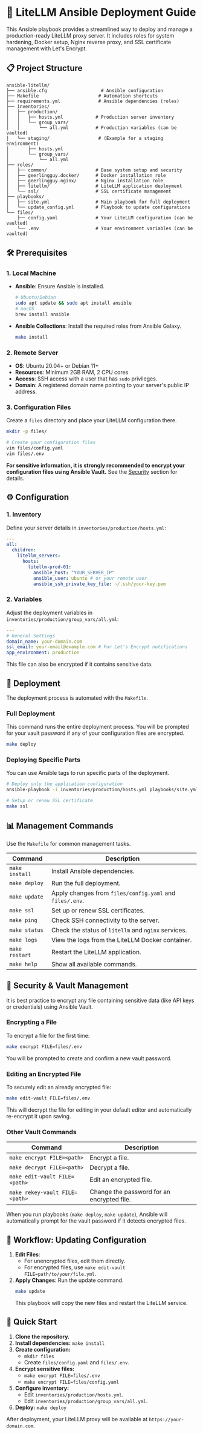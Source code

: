 # 🚀 LiteLLM Ansible Deployment Guide

This Ansible playbook provides a streamlined way to deploy and manage a production-ready LiteLLM proxy server. It includes roles for system hardening, Docker setup, Nginx reverse proxy, and SSL certificate management with Let's Encrypt.

## 📋 Project Structure

```
ansible-litellm/
├── ansible.cfg                    # Ansible configuration
├── Makefile                      # Automation shortcuts
├── requirements.yml              # Ansible dependencies (roles)
├── inventories/
│   ├── production/
│   │   ├── hosts.yml            # Production server inventory
│   │   └── group_vars/
│   │       └── all.yml          # Production variables (can be vaulted)
│   └── staging/                  # (Example for a staging environment)
│       ├── hosts.yml
│       └── group_vars/
│           └── all.yml
├── roles/
│   ├── common/                  # Base system setup and security
│   ├── geerlingguy.docker/      # Docker installation role
│   ├── geerlingguy.nginx/       # Nginx installation role
│   ├── litellm/                 # LiteLLM application deployment
│   └── ssl/                     # SSL certificate management
├── playbooks/
│   ├── site.yml                 # Main playbook for full deployment
│   └── update_config.yml        # Playbook to update configurations
└── files/
    ├── config.yaml              # Your LiteLLM configuration (can be vaulted)
    └── .env                     # Your environment variables (can be vaulted)
```

## 🛠️ Prerequisites

### 1. Local Machine

- **Ansible**: Ensure Ansible is installed.
  ```bash
  # Ubuntu/Debian
  sudo apt update && sudo apt install ansible
  # macOS
  brew install ansible
  ```
- **Ansible Collections**: Install the required roles from Ansible Galaxy.
  ```bash
  make install
  ```

### 2. Remote Server

- **OS**: Ubuntu 20.04+ or Debian 11+
- **Resources**: Minimum 2GB RAM, 2 CPU cores
- **Access**: SSH access with a user that has `sudo` privileges.
- **Domain**: A registered domain name pointing to your server's public IP address.

### 3. Configuration Files

Create a `files` directory and place your LiteLLM configuration there.

```bash
mkdir -p files/

# Create your configuration files
vim files/config.yaml
vim files/.env
```

**For sensitive information, it is strongly recommended to encrypt your configuration files using Ansible Vault.** See the [Security](#-security) section for details.

## ⚙️ Configuration

### 1. Inventory

Define your server details in `inventories/production/hosts.yml`:

```yaml
---
all:
  children:
    litellm_servers:
      hosts:
        litellm-prod-01:
          ansible_host: "YOUR_SERVER_IP"
          ansible_user: ubuntu # or your remote user
          ansible_ssh_private_key_file: ~/.ssh/your-key.pem
```

### 2. Variables

Adjust the deployment variables in `inventories/production/group_vars/all.yml`:

```yaml
---
# General Settings
domain_name: your-domain.com
ssl_email: your-email@example.com # For Let's Encrypt notifications
app_environment: production
```
This file can also be encrypted if it contains sensitive data.

## 🚀 Deployment

The deployment process is automated with the `Makefile`.

### Full Deployment

This command runs the entire deployment process. You will be prompted for your vault password if any of your configuration files are encrypted.

```bash
make deploy
```

### Deploying Specific Parts

You can use Ansible tags to run specific parts of the deployment.

```bash
# Deploy only the application configuration
ansible-playbook -i inventories/production/hosts.yml playbooks/site.yml --tags "litellm" --ask-vault-pass

# Setup or renew SSL certificate
make ssl
```

## 📊 Management Commands

Use the `Makefile` for common management tasks.

| Command | Description |
|---|---|
| `make install` | Install Ansible dependencies. |
| `make deploy` | Run the full deployment. |
| `make update` | Apply changes from `files/config.yaml` and `files/.env`. |
| `make ssl` | Set up or renew SSL certificates. |
| `make ping` | Check SSH connectivity to the server. |
| `make status` | Check the status of `litellm` and `nginx` services. |
| `make logs` | View the logs from the LiteLLM Docker container. |
| `make restart` | Restart the LiteLLM application. |
| `make help` | Show all available commands. |

## 🔐 Security & Vault Management

It is best practice to encrypt any file containing sensitive data (like API keys or credentials) using Ansible Vault.

### Encrypting a File

To encrypt a file for the first time:

```bash
make encrypt FILE=files/.env
```
You will be prompted to create and confirm a new vault password.

### Editing an Encrypted File

To securely edit an already encrypted file:

```bash
make edit-vault FILE=files/.env
```
This will decrypt the file for editing in your default editor and automatically re-encrypt it upon saving.

### Other Vault Commands

| Command | Description |
|---|---|
| `make encrypt FILE=<path>` | Encrypt a file. |
| `make decrypt FILE=<path>` | Decrypt a file. |
| `make edit-vault FILE=<path>` | Edit an encrypted file. |
| `make rekey-vault FILE=<path>` | Change the password for an encrypted file. |

When you run playbooks (`make deploy`, `make update`), Ansible will automatically prompt for the vault password if it detects encrypted files.

## 🔄 Workflow: Updating Configuration

1.  **Edit Files**:
    - For unencrypted files, edit them directly.
    - For encrypted files, use `make edit-vault FILE=path/to/your/file.yml`.
2.  **Apply Changes**: Run the update command.
    ```bash
    make update
    ```
    This playbook will copy the new files and restart the LiteLLM service.

## 🎯 Quick Start

1.  **Clone the repository.**
2.  **Install dependencies:** `make install`
3.  **Create configuration:**
    - `mkdir files`
    - Create `files/config.yaml` and `files/.env`.
4.  **Encrypt sensitive files:**
    - `make encrypt FILE=files/.env`
    - `make encrypt FILE=files/config.yaml`
5.  **Configure inventory:**
    - Edit `inventories/production/hosts.yml`.
    - Edit `inventories/production/group_vars/all.yml`.
6.  **Deploy:** `make deploy`

After deployment, your LiteLLM proxy will be available at `https://your-domain.com`.
